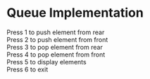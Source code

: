 # Queue Implementation 

Press 1 to push element from rear
<br>
Press 2 to push element from front
<br>
Press 3 to pop element from rear
<br>
Press 4 to pop element from front
<br>
Press 5 to display elements
<br>
Press 6 to exit